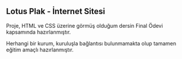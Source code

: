 Lotus Plak - İnternet Sitesi
-
Proje, HTML ve CSS üzerine görmüş olduğum dersin Final Ödevi kapsamında hazırlanmıştır.

Herhangi bir kurum, kuruluşla bağlantısı bulunmamakta olup tamamen eğitim amaçlı hazırlanmıştır.
